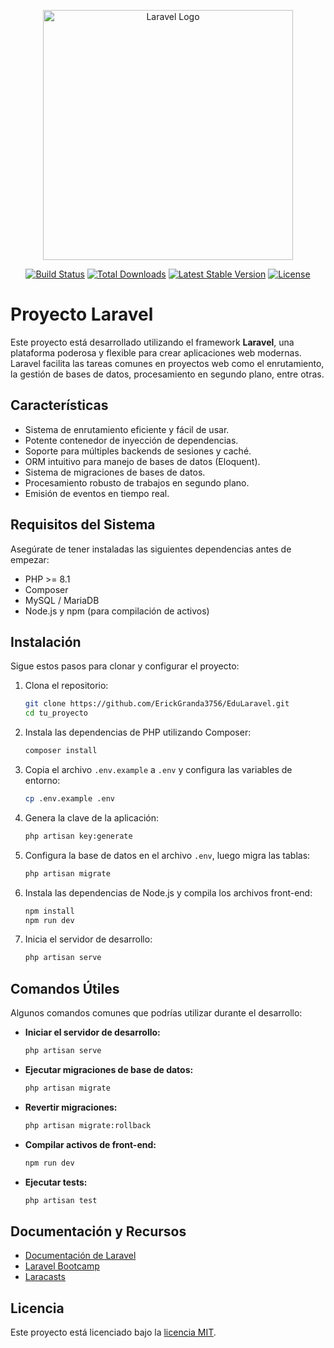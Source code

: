 
<p align="center"><a href="https://laravel.com" target="_blank"><img src="https://raw.githubusercontent.com/laravel/art/master/logo-lockup/5%20SVG/2%20CMYK/1%20Full%20Color/laravel-logolockup-cmyk-red.svg" width="400" alt="Laravel Logo"></a></p>

<p align="center">
<a href="https://github.com/laravel/framework/actions"><img src="https://github.com/laravel/framework/workflows/tests/badge.svg" alt="Build Status"></a>
<a href="https://packagist.org/packages/laravel/framework"><img src="https://img.shields.io/packagist/dt/laravel/framework" alt="Total Downloads"></a>
<a href="https://packagist.org/packages/laravel/framework"><img src="https://img.shields.io/packagist/v/laravel/framework" alt="Latest Stable Version"></a>
<a href="https://packagist.org/packages/laravel/framework"><img src="https://img.shields.io/packagist/l/laravel/framework" alt="License"></a>
</p>

# Proyecto Laravel

Este proyecto está desarrollado utilizando el framework **Laravel**, una plataforma poderosa y flexible para crear aplicaciones web modernas. Laravel facilita las tareas comunes en proyectos web como el enrutamiento, la gestión de bases de datos, procesamiento en segundo plano, entre otras.

## Características

- Sistema de enrutamiento eficiente y fácil de usar.
- Potente contenedor de inyección de dependencias.
- Soporte para múltiples backends de sesiones y caché.
- ORM intuitivo para manejo de bases de datos (Eloquent).
- Sistema de migraciones de bases de datos.
- Procesamiento robusto de trabajos en segundo plano.
- Emisión de eventos en tiempo real.

## Requisitos del Sistema

Asegúrate de tener instaladas las siguientes dependencias antes de empezar:

- PHP >= 8.1
- Composer
- MySQL / MariaDB
- Node.js y npm (para compilación de activos)

## Instalación

Sigue estos pasos para clonar y configurar el proyecto:

1. Clona el repositorio:
   ```bash
   git clone https://github.com/ErickGranda3756/EduLaravel.git
   cd tu_proyecto
   ```

2. Instala las dependencias de PHP utilizando Composer:
   ```bash
   composer install
   ```

3. Copia el archivo `.env.example` a `.env` y configura las variables de entorno:
   ```bash
   cp .env.example .env
   ```

4. Genera la clave de la aplicación:
   ```bash
   php artisan key:generate
   ```

5. Configura la base de datos en el archivo `.env`, luego migra las tablas:
   ```bash
   php artisan migrate
   ```

6. Instala las dependencias de Node.js y compila los archivos front-end:
   ```bash
   npm install
   npm run dev
   ```

7. Inicia el servidor de desarrollo:
   ```bash
   php artisan serve
   ```

## Comandos Útiles

Algunos comandos comunes que podrías utilizar durante el desarrollo:

- **Iniciar el servidor de desarrollo:**
  ```bash
  php artisan serve
  ```

- **Ejecutar migraciones de base de datos:**
  ```bash
  php artisan migrate
  ```

- **Revertir migraciones:**
  ```bash
  php artisan migrate:rollback
  ```

- **Compilar activos de front-end:**
  ```bash
  npm run dev
  ```

- **Ejecutar tests:**
  ```bash
  php artisan test
  ```

## Documentación y Recursos

- [Documentación de Laravel](https://laravel.com/docs)
- [Laravel Bootcamp](https://bootcamp.laravel.com)
- [Laracasts](https://laracasts.com)

## Licencia

Este proyecto está licenciado bajo la [licencia MIT](https://opensource.org/licenses/MIT).
